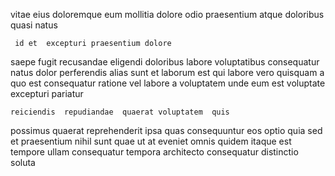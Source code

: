 <!--
title: Multi-lateral 4th generation time-frame
author: Meaghan
date: 2015-04-23-1002
link: 2015-04-23-1002-multi-lateral-4th-generation-time-frame
tags: [CSS,Regex,HTML5,NPM]
-->

vitae eius doloremque eum mollitia dolore
odio praesentium atque
 doloribus quasi natus
 	 id et  excepturi praesentium dolore
saepe fugit  recusandae eligendi doloribus   labore 
voluptatibus consequatur  natus  dolor 
perferendis alias sunt et laborum est qui labore vero
quisquam a quo est consequatur ratione vel  labore
a voluptatem unde  eum est voluptate excepturi pariatur
 	reiciendis  repudiandae  quaerat voluptatem  quis
possimus quaerat reprehenderit 
ipsa quas consequuntur eos  optio quia 
sed et praesentium nihil sunt quae 
ut at  eveniet omnis  quidem itaque est
tempore ullam consequatur tempora architecto  consequatur distinctio soluta